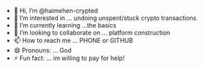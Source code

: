 - 👋 Hi, I’m @haimehen-crypted
- 👀 I’m interested in ... undoing unspent/stuck crypto transactions 
- 🌱 I’m currently learning ...the basics
- 💞️ I’m looking to collaborate on ... platform construction 
- 📫 How to reach me ... PHONE or GITHUB 
- 😄 Pronouns: ... God
- ⚡ Fun fact: ... im willing to pay for help!

<!---
haimehen-crypted/haimehen-crypted is a ✨ special ✨ repository because its `README.md` (this file) appears on your GitHub profile.
You can click the Preview link to take a look at your changes.
--->
